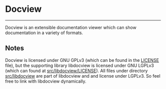 # Docview

---------

Docview is an extensible documentation viewer which can show documentation in a variety of formats.

## Notes

Docview is licensed under GNU GPLv3 (which can be found in the [LICENSE](blob/master/LICENSE) file), but the supporting library libdocview is licensed under GNU LGPLv3 (which can found at [src/libdocview/LICENSE](blob/master/src/libdocview/LICENSE)). All files under directory [src/libdocview](blob/master/src/libdocview) are part of libdocview and and license under LGPLv3. So feel free to link with libdocview dynamically.
